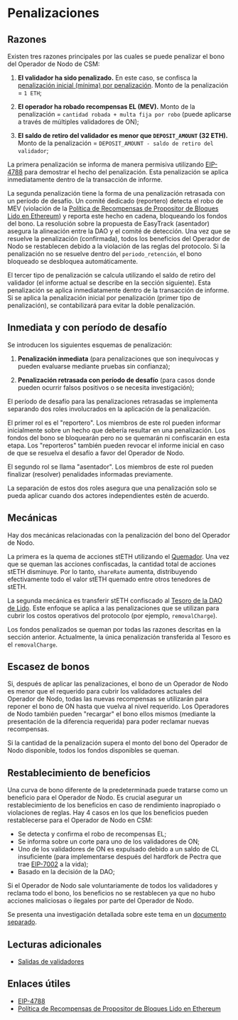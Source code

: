 # Penalizaciones

## Razones
Existen tres razones principales por las cuales se puede penalizar el bono del Operador de Nodo de CSM:

1. **El validador ha sido penalizado.** En este caso, se confisca la [penalización inicial (mínima) por penalización](https://github.com/ethereum/consensus-specs/blob/dev/specs/altair/beacon-chain.md#modified-slash_validator). Monto de la penalización = `1 ETH`;
   
2. **El operador ha robado recompensas EL (MEV).** Monto de la penalización = `cantidad robada + multa fija por robo` (puede aplicarse a través de múltiples validadores de ON);
   
3. **El saldo de retiro del validador es menor que `DEPOSIT_AMOUNT` (32 ETH).** Monto de la penalización = `DEPOSIT_AMOUNT - saldo de retiro del validador`;

La primera penalización se informa de manera permisiva utilizando [EIP-4788](https://eips.ethereum.org/EIPS/eip-4788) para demostrar el hecho del penalización. Esta penalización se aplica inmediatamente dentro de la transacción de informe.

La segunda penalización tiene la forma de una penalización retrasada con un período de desafío. Un comité dedicado (reportero) detecta el robo de MEV (violación de la [Política de Recompensas de Propositor de Bloques Lido en Ethereum](https://snapshot.org/#/lido-snapshot.eth/proposal/0x7ac2431dc0eddcad4a02ba220a19f451ab6b064a0eaef961ed386dc573722a7f)) y reporta este hecho en cadena, bloqueando los fondos del bono. La resolución sobre la propuesta de EasyTrack (asentador) asegura la alineación entre la DAO y el comité de detección. Una vez que se resuelve la penalización (confirmada), todos los beneficios del Operador de Nodo se restablecen debido a la violación de las reglas del protocolo. Si la penalización no se resuelve dentro del `periodo_retención`, el bono bloqueado se desbloquea automáticamente.

El tercer tipo de penalización se calcula utilizando el saldo de retiro del validador (el informe actual se describe en la sección siguiente). Esta penalización se aplica inmediatamente dentro de la transacción de informe. Si se aplica la penalización inicial por penalización (primer tipo de penalización), se contabilizará para evitar la doble penalización.

## Inmediata y con período de desafío
Se introducen los siguientes esquemas de penalización:

1. **Penalización inmediata** (para penalizaciones que son inequívocas y pueden evaluarse mediante pruebas sin confianza);
   
2. **Penalización retrasada con período de desafío** (para casos donde pueden ocurrir falsos positivos o se necesita investigación);

El período de desafío para las penalizaciones retrasadas se implementa separando dos roles involucrados en la aplicación de la penalización.

El primer rol es el "reportero". Los miembros de este rol pueden informar inicialmente sobre un hecho que debería resultar en una penalización. Los fondos del bono se bloquearán pero no se quemarán ni confiscarán en esta etapa. Los "reporteros" también pueden revocar el informe inicial en caso de que se resuelva el desafío a favor del Operador de Nodo.

El segundo rol se llama "asentador". Los miembros de este rol pueden finalizar (resolver) penalidades informadas previamente.

La separación de estos dos roles asegura que una penalización solo se pueda aplicar cuando dos actores independientes estén de acuerdo.

## Mecánicas
Hay dos mecánicas relacionadas con la penalización del bono del Operador de Nodo.

La primera es la quema de acciones stETH utilizando el [Quemador](../../contracts/burner). Una vez que se queman las acciones confiscadas, la cantidad total de acciones stETH disminuye. Por lo tanto, `shareRate` aumenta, distribuyendo efectivamente todo el valor stETH quemado entre otros tenedores de stETH.

La segunda mecánica es transferir stETH confiscado al [Tesoro de la DAO de Lido](https://etherscan.io/address/0x3e40D73EB977Dc6a537aF587D48316feE66E9C8c). Este enfoque se aplica a las penalizaciones que se utilizan para cubrir los costos operativos del protocolo (por ejemplo, `removalCharge`).

Los fondos penalizados se queman por todas las razones descritas en la sección anterior. Actualmente, la única penalización transferida al Tesoro es el `removalCharge`.

## Escasez de bonos
Si, después de aplicar las penalizaciones, el bono de un Operador de Nodo es menor que el requerido para cubrir los validadores actuales del Operador de Nodo, todas las nuevas recompensas se utilizarán para reponer el bono de ON hasta que vuelva al nivel requerido. Los Operadores de Nodo también pueden "recargar" el bono ellos mismos (mediante la presentación de la diferencia requerida) para poder reclamar nuevas recompensas.

Si la cantidad de la penalización supera el monto del bono del Operador de Nodo disponible, todos los fondos disponibles se queman.

## Restablecimiento de beneficios
Una curva de bono diferente de la predeterminada puede tratarse como un beneficio para el Operador de Nodo. Es crucial asegurar un restablecimiento de los beneficios en caso de rendimiento inapropiado o violaciones de reglas. Hay 4 casos en los que los beneficios pueden restablecerse para el Operador de Nodo en CSM:
- Se detecta y confirma el robo de recompensas EL;
- Se informa sobre un corte para uno de los validadores de ON;
- Uno de los validadores de ON es expulsado debido a un saldo de CL insuficiente (para implementarse después del hardfork de Pectra que trae [EIP-7002](https://eips.ethereum.org/EIPS/eip-7002) a la vida);
- Basado en la decisión de la DAO;

Si el Operador de Nodo sale voluntariamente de todos los validadores y reclama todo el bono, los beneficios no se restablecen ya que no hubo acciones maliciosas o ilegales por parte del Operador de Nodo.

Se presenta una investigación detallada sobre este tema en un [documento separado](https://hackmd.io/@lido/SygBLW5ja).

## Lecturas adicionales

- [Salidas de validadores](validator-exits.md)

## Enlaces útiles

- [EIP-4788](https://eips.ethereum.org/EIPS/eip-4788)
- [Política de Recompensas de Propositor de Bloques Lido en Ethereum](https://snapshot.org/#/lido-snapshot.eth/proposal/0x7ac2431dc0eddcad4a02ba220a19f451ab6b064a0eaef961ed386dc573722a7f)
